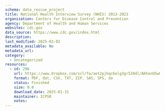 ```yaml
---
schema: data_rescue_project 
title: National Health Interview Survey (NHIS) 2013-2023
organization: Centers for Disease Control and Prevention
agency: Department of Health and Human Services
websites: cdc.gov
data_source: https://www.cdc.gov/index.html
description: 
last_modified: 2025-03-02
metadata_available: No
metadata_url: 
category:
  - Uncategorized
resources:
  - id: 296
    url: https://www.dropbox.com/scl/fo/aet2pjhqc6olg3gr5204l/AKhonU5wQNZHVy8WLdvlkos?rlkey=d2hfmz39m31048onyu4beocw9&dl=0
    format: PDF, dat, CSV, TXT, ZIP, SAS, SPS, do
    status: Finished
    size: 0.0
    download_date: 2025-01-31
    maintainer: ICPSR
    notes: 
---
```

